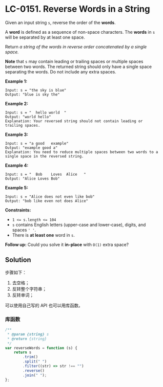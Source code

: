 # LC-0151. Reverse Words in a String

Given an input string `s`, reverse the order of the **words**.

A **word** is defined as a sequence of non-space characters. The **words** in `s` will be separated by at least one space.

Return _a string of the words in reverse order concatenated by a single space._

**Note** that `s` may contain leading or trailing spaces or multiple spaces between two words. The returned string should only have a single space separating the words. Do not include any extra spaces.

**Example 1:**

```
Input: s = "the sky is blue"
Output: "blue is sky the"
```

**Example 2:**

```
Input: s = "  hello world  "
Output: "world hello"
Explanation: Your reversed string should not contain leading or trailing spaces.
```

**Example 3:**

```
Input: s = "a good   example"
Output: "example good a"
Explanation: You need to reduce multiple spaces between two words to a single space in the reversed string.
```

**Example 4:**

```
Input: s = "  Bob    Loves  Alice   "
Output: "Alice Loves Bob"
```

**Example 5:**

```
Input: s = "Alice does not even like bob"
Output: "bob like even not does Alice"
```

**Constraints:**

-   `1 <= s.length <= 104`
-   `s` contains English letters (upper-case and lower-case), digits, and spaces `' '`.
-   There is **at least one** word in `s`.

**Follow up:** Could you solve it **in-place** with `O(1)` extra space?

## Solution

步骤如下：

1. 去空格；
2. 反转整个字符串；
3. 反转单词；

可以使用自己写的 API 也可以用库函数。

### 库函数

```javascript
/**
 * @param {string} s
 * @return {string}
 */
var reverseWords = function (s) {
    return s
        .trim()
        .split(" ")
        .filter((str) => str !== "")
        .reverse()
        .join(" ");
};
```
